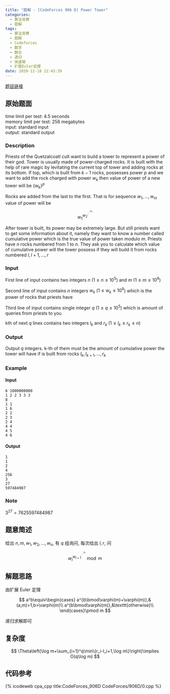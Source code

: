 ```yaml
---
title: "题解 - [CodeForces 906 D] Power Tower"
categories:
  - 算法竞赛
  - 题解
tags:
  - 算法竞赛
  - 题解
  - Codeforces
  - 数学
  - 数论
  - 递归
  - 快速幂
  - 扩展Euler定理
date: 2020-12-18 22:43:39
---
```


[题目链接](https://codeforces.com/problemset/problem/906/D)

<!-- more -->

## 原始题面

time limit per test: 4.5 seconds  
memory limit per test: 256 megabytes  
input: standard input  
output: standard output

### Description

Priests of the Quetzalcoatl cult want to build a tower to represent a power of their god. Tower is usually made of power-charged rocks. It is built with the help of rare magic by levitating the current top of tower and adding rocks at its bottom. If top, which is built from $k-1$ rocks, possesses power $p$ and we want to add the rock charged with power $w_k$ then value of power of a new tower will be $\{w_k\}^p$

Rocks are added from the last to the first. That is for sequence $w_1, ..., w_m$ value of power will be

$$
w_1^{w_2^{\cdot^{\cdot^{\cdot^{w_m}}}}}
$$

After tower is built, its power may be extremely large. But still priests want to get some information about it, namely they want to know a number called cumulative power which is the true value of power taken modulo $m$. Priests have $n$ rocks numbered from $1$ to $n$. They ask you to calculate which value of cumulative power will the tower possess if they will build it from rocks numbered $l, l + 1, ..., r$

### Input

First line of input contains two integers $n$ ($1 ≤ n ≤ 10^5$) and $m$ ($1 ≤ m ≤ 10^9$)

Second line of input contains $n$ integers $w_k$ ($1 ≤ w_k ≤ 10^9$) which is the power of rocks that priests have

Third line of input contains single integer $q$ ($1 ≤ q ≤ 10^5$) which is amount of queries from priests to you

kth of next $q$ lines contains two integers $l_k$ and $r_k$ ($1 ≤ l_k ≤ r_k ≤ n$)

### Output

Output $q$ integers. k-th of them must be the amount of cumulative power the tower will have if is built from rocks $l_k, l_{k + 1}, ..., r_k$

### Example

#### Input

```input1
6 1000000000
1 2 2 3 3 3
8
1 1
1 6
2 2
2 3
2 4
4 4
4 5
4 6
```

#### Output

```output1
1
1
2
4
256
3
27
597484987
```

### Note

$3^{27} = 7625597484987$

## 题意简述

给出 $n,m,w_1,w_2,\dots,w_n$, 有 $q$ 组询问, 每次给出 $l,r$, 问

$$
w_l^{w_{l+1}^{\cdot^{\cdot^{\cdot^{w_r}}}}}\bmod m
$$

## 解题思路

由扩展 Euler 定理

$$
a^b\equiv\begin{cases}
  a^{b\bmod\varphi(m)+\varphi(m)},&(a,m)>1,b>\varphi(m)\\
  a^{b\bmod\varphi(m)},&\texttt{otherwise}\\
\end{cases}\pmod m
$$

递归求解即可

## 复杂度

$$
\Theta\left(\log m+\sum_{i=1}^q\min\{r_i-l_i+1,\log m\}\right)\implies O(q\log m)
$$

## 代码参考

{% icodeweb cpa_cpp title:CodeForces_906D CodeForces/906D/0.cpp %}
